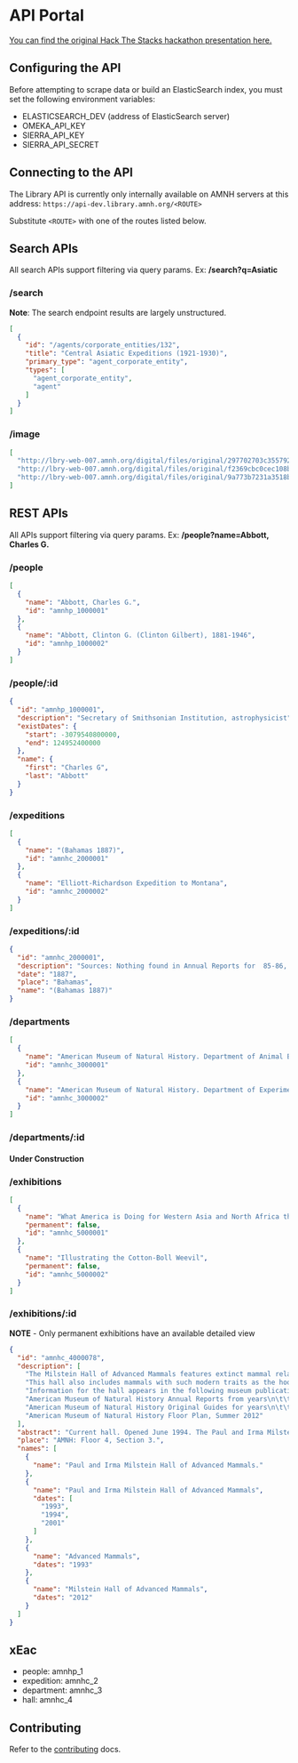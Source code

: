 # API Portal

[You can find the original Hack The Stacks hackathon presentation here.](https://docs.google.com/presentation/d/163vev-7-nU701YB1IRpbRkR4BonHA5CvfoCKCICpUQs/edit?usp=sharing)

## Configuring the API

Before attempting to scrape data or build an ElasticSearch index, you must set the following environment variables:

* ELASTICSEARCH_DEV (address of ElasticSearch server)
* OMEKA_API_KEY
* SIERRA_API_KEY
* SIERRA_API_SECRET

## Connecting to the API

The Library API is currently only internally available on AMNH servers at this address:
`https://api-dev.library.amnh.org/<ROUTE>`

Substitute `<ROUTE>` with one of the routes listed below.

## Search APIs
All search APIs support filtering via query params. Ex:
**/search?q=Asiatic**

### /search
**Note**: The search endpoint results are largely unstructured.
```json
[
  {
    "id": "/agents/corporate_entities/132",
    "title": "Central Asiatic Expeditions (1921-1930)",
    "primary_type": "agent_corporate_entity",
    "types": [
      "agent_corporate_entity",
      "agent"
    ]
  }
]
```

### /image
```json
[
  "http://lbry-web-007.amnh.org/digital/files/original/297702703c355792da5aee71b242bac8.jpg",
  "http://lbry-web-007.amnh.org/digital/files/original/f2369cbc0cec108b08c2e3d9ea3c8bff.jpg",
  "http://lbry-web-007.amnh.org/digital/files/original/9a773b7231a3518bbef778d75702fdeb.jpg",
]
```

## REST APIs
All APIs support filtering via query params. Ex:
**/people?name=Abbott, Charles G.**

### /people
```json
[
  {
    "name": "Abbott, Charles G.",
    "id": "amnhp_1000001"
  },
  {
    "name": "Abbott, Clinton G. (Clinton Gilbert), 1881-1946",
    "id": "amnhp_1000002"
  }
]
```

### /people/:id
```json
{
  "id": "amnhp_1000001",
  "description": "Secretary of Smithsonian Institution, astrophysicist",
  "existDates": {
    "start": -3079540800000,
    "end": 124952400000
  },
  "name": {
    "first": "Charles G",
    "last": "Abbott"
  }
}
```

### /expeditions
```json
[
  {
    "name": "(Bahamas 1887)",
    "id": "amnhc_2000001"
  },
  {
    "name": "Elliott-Richardson Expedition to Montana",
    "id": "amnhc_2000002"
  }
]
```

### /expeditions/:id
```json
{
  "id": "amnhc_2000001",
  "description": "Sources: Nothing found in Annual Reports for  85-86, 86-87, 87-88; nor in Library Exped. Vertical files.  Only reference is in this spreadsheet",
  "date": "1887",
  "place": "Bahamas",
  "name": "(Bahamas 1887)"
}
```

### /departments
```json
[
  {
    "name": "American Museum of Natural History. Department of Animal Behavior",
    "id": "amnhc_3000001"
  },
  {
    "name": "American Museum of Natural History. Department of Experimental Biology",
    "id": "amnhc_3000002"
  }
]
```

### /departments/:id
#### Under Construction

### /exhibitions
```json
[
  {
    "name": "What America is Doing for Western Asia and North Africa through the Syrian Protestant College",
    "permanent": false,
    "id": "amnhc_5000001"
  },
  {
    "name": "Illustrating the Cotton-Boll Weevil",
    "permanent": false,
    "id": "amnhc_5000002"
  }
]
```

### /exhibitions/:id
**NOTE** - Only permanent exhibitions have an available detailed view

```json
{
  "id": "amnhc_4000078",
  "description": [
    "The Milstein Hall of Advanced Mammals features extinct mammal relatives such as mammoths, mastodons, saber-toothed cats, camels, and giant ground sloths, which roamed North America until about 10,000 years ago. These species became extinct, possibly due to climate changes at the end of the last ice age, hunting by humans, and infectious disease.",
    "This hall also includes mammals with such modern traits as the hoof, a stirrup-shaped ear bone, and eye sockets near the snout, as well as traits found in primitive mammals: the synapsid opening in the skull, three middle ear bones, and the placenta. Among the animals represented are bats, rodents, rabbits, cats, seals, bears, primates, deer, horses, whales, and elephants. (source: AMNH website, accessed October 18, 2016)",
    "Information for the hall appears in the following museum publications:",
    "American Museum of Natural History Annual Reports from years\n\t\t\t\t\t1993 (page 81); 1994 (page 5)",
    "American Museum of Natural History Original Guides for years\n\t\t\t\t\t1993 (page 50); \n\t\t\t\t\t2001 (page 50)",
    "American Museum of Natural History Floor Plan, Summer 2012"
  ],
  "abstract": "Current hall. Opened June 1994. The Paul and Irma Milstein Hall of Advanced Mammals is one of two halls in the Lila Acheson Wallace Wing of Mammals and Their Extinct Relatives, which together tell of the great diversification and sudden extinctions of this group of animals. The roots of the mammalian line reach back almost 300 million years, but the mammals featured in this hall, including both primitive and advanced species, arose after the extinction of the non-avian dinosaurs.",
  "place": "AMNH: Floor 4, Section 3.",
  "names": [
    {
      "name": "Paul and Irma Milstein Hall of Advanced Mammals."
    },
    {
      "name": "Paul and Irma Milstein Hall of Advanced Mammals",
      "dates": [
        "1993",
        "1994",
        "2001"
      ]
    },
    {
      "name": "Advanced Mammals",
      "dates": "1993"
    },
    {
      "name": "Milstein Hall of Advanced Mammals",
      "dates": "2012"
    }
  ]
}
```

## xEac

- people: amnhp_1
- expedition: amnhc_2
- department: amnhc_3
- hall: amnhc_4

## Contributing
Refer to the [contributing](CONTRIBUTING.md) docs.
